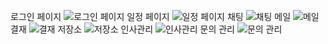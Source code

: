 로그인 페이지
![로그인 페이지](https://github.com/user-attachments/assets/5c5a7360-218e-4673-b272-f4b2e4dd7ff7)
일정 페이지
![일정 페이지](https://github.com/user-attachments/assets/c685b3a6-d617-4691-9993-2c2fcab3998a)
채팅
![채팅](https://github.com/user-attachments/assets/bdd63d03-163f-4448-a08a-6d1b7c1c7607)
메일
![메일](https://github.com/user-attachments/assets/49da393a-9a42-4585-b16e-875c6be977ee)
결재
![결재](https://github.com/user-attachments/assets/904259e7-e121-4153-843a-b135360910c8)
저장소
![저장소](https://github.com/user-attachments/assets/d20486bf-637c-4259-8564-bf726cba7d65)
인사관리
![인사관리](https://github.com/user-attachments/assets/867ab7f0-9368-43a6-8397-667fe7482171)
문의 관리
![문의 관리](https://github.com/user-attachments/assets/df1c4986-7a55-48cd-9b89-5040ea11d706)
